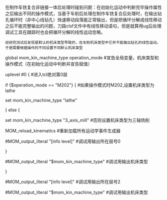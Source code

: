 在制作车铣复合非链接一体后处理时碰到问题：在初始化运动中判断完毕操作属性之后输出不同的操作模式，当基于车削后处理在制作车铣复合后处理时，在输出钻孔循环时（非中心线钻孔）快速移动段落能正常输出，但是把循环分解成线性移动之后不能完整输出的问题，刀路clsf文件中有线性移动语句，但是就算用ug后处理调试工具在跟踪时也会把循环分解的线性运动忽略。

    经研究测试后发现是默认的机床类型导致的，在车削机床类型中它并不能输出钻孔的线性运动。于是需要根据操作的不同设置不同默认机床类型

global mom_kin_machine_type operation_mode  #宣告全局变量，机床类型和操作模式（在初始化运动中判断并宣告赋值）

uplevel #0 {                                                            #进入tcl绝对第0层

if {$operation_mode == "M202"} {                        #如果操作模式时M202,设置机床类型为lathe

set mom_kin_machine_type "lathe"

} else {

set mom_kin_machine_type "3_axis_mill"                #否则设置机床类型为三轴铣削

MOM_reload_kinematics                                         #重新加载所有运动学事件生成器

#MOM_output_literal "[info level]"                          #调试用输出所在层号0                         

}

#MOM_output_literal "$mom_kin_machine_type"     #调试用输出机床类型

}

#MOM_output_literal "[info level]"                          #调试用输出所在层号2    

#MOM_output_literal "$mom_kin_machine_type"    #调试用输出机床类型
